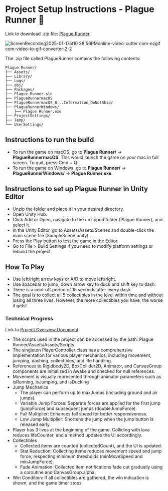 # Project Setup Instructions - Plague Runner 🏃
Link to download .zip file: [Plague Runner](https://drive.google.com/file/d/1Fl7VifnTZY3pl28O1tYupwYg8J6-xPBT/view?usp=sharing)

![ScreenRecording2025-01-17at10 38 56PMonline-video-cutter com-ezgif com-video-to-gif-converter-2-2](https://github.com/user-attachments/assets/136d253b-cccc-4d71-8260-d12f96f50953)


The .zip file called PlagueRunner contains the following contents:

```plaintext
Plague Runner/
├── Assets/
├── Library/
├── Logs/
├── obj/
├── Packages/
├── Plague Runner.sln
├── PlagueRunnermacOS
├── PlagueRunnermacOS_B...Information_DoNotShip/
├── PlagueRunnerWindows/
│   ├── Plague Runner.exe
├── ProjectSettings/
├── Temp/
└── UserSettings/

```
## Instructions to run the build

- To run the game on macOS, go to **Plague Runner/** -> **PlagueRunnermacOS**. This would launch the game on your mac in full screen. To quit, press Cmd + Q.
- To run the game on Windows, go to **Plague Runner/** -> **PlagueRunnerWindows/** -> **Plague Runner.exe**. 

## Instructions to set up Plague Runner in Unity Editor

- Unzip the folder and place it in your desired directory.
- Open Unity Hub.
- Click Add or Open, navigate to the unzipped folder (Plague Runner), and select it.
- In the Unity Editor, go to Assets/Assets/Scenes and double-click the main scene file (SampleScene.unity).
- Press the Play button to test the game in the Editor.
- Go to File > Build Settings if you need to modify platform settings or rebuild the project.

## How To Play
- Use left/right arrow keys or A/D to move left/right.
- Use spacebar to jump, down arrow key to duck and shift key to dash.
- There is a cool-off period of 15 seconds after every dash. 
- The goal is to collect all 5 collectibles in the level within time and without losing all three lives. However, the more collectibles you have, the worse it gets!

### Technical Progress

Link to [Project Overview Document](https://docs.google.com/document/d/1H-TXiy2zg03kOYntf0Y8lzOBSOI3wmkT3q0xkXuAJsc/edit?usp=sharing)
- The scripts used in the project can be accessed by the path: Plague Runner/Assets/Assets/Scripts
- The singleton PlayerController class has a comprehensive implementation for various player mechanics, including movement, jumping, dashing, collectibles, and life handling.
- References to Rigidbody2D, BoxCollider2D, Animator, and CanvasGroup components are initialized in Awake and checked for null references.
- Movement is visually represented through animator parameters such as isRunning, isJumping, and isDucking
- Jump Mechanics
  - The player can perform up to maxJumps (including ground and air jumps).
  - Variable Jump Forces: Separate forces are applied for the first jump (jumpForce) and subsequent jumps (doubleJumpForce).
  - Fall Multiplier: Enhances fall speed for better responsiveness.
  - Low Jump Multiplier: Shortens the jump when the jump button is released early.
- Player has 3 lives at the beginning of the game. Colliding with lava reduces lifeCounter, and a method updates the UI accordingly.
- Collectibles
  - Collected items are counted (collectedCount), and the UI is updated.
  - Stat Reduction: Collecting items reduces movement speed and jump force, respecting minimum thresholds (minMoveSpeed and minJumpForce).
  - Fade Animation: Collected item notifications fade out gradually using a coroutine and CanvasGroup.alpha.
- Win Condition: If all collectibles are gathered, the win indication is shown, and the game timer stops 



 






